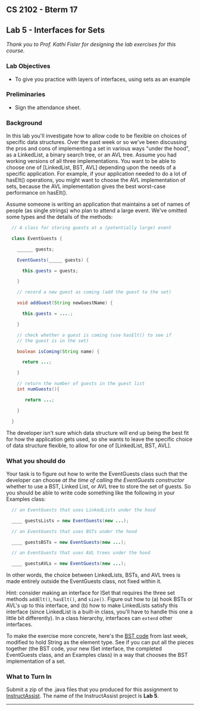 ## CS 2102 - Bterm 17

## Lab 5 - Interfaces for Sets

_Thank you to Prof. Kathi Fisler for designing the lab exercises for this course._

### Lab Objectives

*   To give you practice with layers of interfaces, using sets as an example

### Preliminaries

*   Sign the attendance sheet.

### Background

In this lab you'll investigate how to allow code to be flexible on choices of specific data structures. Over the past week or so we've been discussing the pros and cons of implementing a set in various ways "under the hood", as a LinkedList, a binary search tree, or an AVL tree. Assume you had working versions of all three implementations. You want to be able to choose one of [LinkedList, BST, AVL] depending upon the needs of a specific application. For example, if your application needed to do a lot of hasElt() operations, you might want to choose the AVL implementation of sets, because the AVL implementation gives the best worst-case performance on hasElt().

Assume someone is writing an application that maintains a set of names of people (as single strings) who plan to attend a large event. We've omitted some types and the details of the methods:

```java
  // A class for storing guests at a (potentially large) event

  class EventGuests {

    ______ guests;

    EventGuests(_____ guests) {

      this.guests = guests;

    }

    // record a new guest as coming (add the guest to the set)

    void addGuest(String newGuestName) {

      this.guests = ....;

    }

    // check whether a guest is coming (use hasElt() to see if
    // the guest is in the set)

    boolean isComing(String name) {

      return ...;

    }

    // return the number of guests in the guest list 
    int numGuests(){

       return ...;

    }

  }
```

The developer isn't sure which data structure will end up being the best fit for how the application gets used, so she wants to leave the specific choice of data structure flexible, to allow for one of [LinkedList, BST, AVL].

### What you should do

Your task is to figure out how to write the EventGuests class such that the developer can choose _at the time of calling the EventGuests constructor_ whether to use a BST, Linked List, or AVL tree to store the set of guests. So you should be able to write code something like the following in your Examples class:

```java
  // an EventGuests that uses LinkedLists under the hood

  ____ guestsLists = new EventGuests(new ...);

  // an EventGuests that uses BSTs under the hood

  ____ guestsBSTs = new EventGuests(new ...);

  // an EventGuests that uses AVL trees under the hood

  ____ guestsAVLs = new EventGuests(new ...);
```

In other words, the choice between LinkedLists, BSTs, and AVL trees is made entirely outside the EventGuests class, not fixed within it.

Hint: consider making an interface for ISet that requires the three set methods `addElt()`, `hasElt()`, and `size()`. Figure out how to (a) hook BSTs or AVL's up to this interface, and (b) how to make LinkedLists satisfy this interface (since LinkedList is a built-in class, you'll have to handle this one a little bit differently). In a class hierarchy, interfaces can `extend` other interfaces.

To make the exercise more concrete, here's the [BST code](https://web.cs.wpi.edu/~cs2102/d17/Lectures/Code/BST/bst-string.java) from last week, modified to hold String as the element type. See if you can put all the pieces together (the BST code, your new ISet interface, the completed EventGuests class, and an Examples class) in a way that chooses the BST implementation of a set.

### What to Turn In

Submit a zip of the .java files that you produced for this assignment to [InstructAssist](https://ia.wpi.edu/cs2102/). The name of the InstructAssist project is **Lab 5**.

* * *